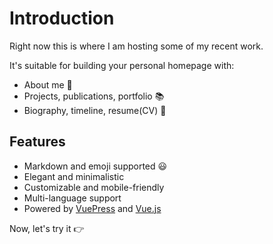 # Introduction

Right now this is where I am hosting some of my recent work.

It's suitable for building your personal homepage with:
- About me :raising_hand:
- Projects, publications, portfolio :books:
- Biography, timeline, resume(CV) :page_with_curl: 

## Features
- Markdown and emoji supported :smiley:
- Elegant and minimalistic
- Customizable and mobile-friendly
- Multi-language support
- Powered by [VuePress](https://vuepress.vuejs.org/) and [Vue.js](https://vuejs.org/)

Now, let's try it :point_right: